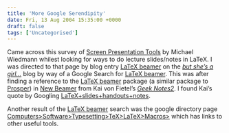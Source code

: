 ```yaml
---
title: 'More Google Serendipity'
date: Fri, 13 Aug 2004 15:35:00 +0000
draft: false
tags: ['Uncategorised']
---
```


Came across this survey of [Screen Presentation Tools](http://www.miwie.org/presentations/index.html) by Michael Wiedmann whilest looking for ways to do lecture slides/notes in LaTeX. I was directed to that page by blog entry [LaTeX beamer](http://www.rousette.org.uk/blog/archives/2004/06/13/latex-beamer/) on the [_but she’s a girl…_](http://www.rousette.org.uk/blog) blog by way of a Google Search for [LaTeX beamer](http://www.google.co.uk/search?sourceid=navclient&ie=UTF-8&q=latex+beamer). This was after finding a reference to the [LaTeX beamer](http://latex-beamer.sourceforge.net) package (a similar package to [Prosper](http://prosper.sourceforge.net)) in [New Beamer](http://semantics-online.org/geek/2003/11/new_beamer) from Kai von Fietel’s [_Geek Notes2_](http://semantics-online.org/geek/). I found Kai’s quote by Googling [LaTeX+slides+handouts+notes](http://www.google.co.uk/search?sourceid=navclient&ie=UTF-8&q=LaTeX+slides+handouts+notes).

Another result of the [LaTeX beamer](http://www.google.co.uk/search?sourceid=navclient&ie=UTF-8&q=latex+beamer) search was the google directory page [Computers>Software>Typesetting>TeX>LaTeX>Macros>](http://directory.google.com/Top/Computers/Software/Typesetting/TeX/LaTeX/Macros/) which has links to other useful tools.
